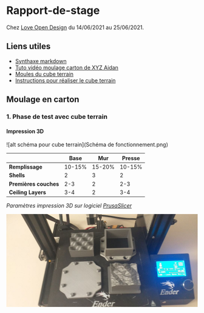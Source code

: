 # Rapport-de-stage
Chez [Love Open Design](https://love-open-design.com/) du 14/06/2021 au 25/06/2021.

## Liens utiles
- [Synthaxe markdown](https://www.markdownguide.org/cheat-sheet)
- [Tuto vidéo moulage carton de XYZ Aidan](https://www.youtube.com/watch?v=0ItPfhx3ulw)
- [Moules du cube terrain](https://www.thingiverse.com/thing:3912997)
- [Instructions pour réaliser le cube terrain](https://www.instructables.com/Recycle-Cardboard-Into-Anything-With-3D-Printing/)


## Moulage en carton
### 1. Phase de test avec cube terrain

#### Impression 3D

![alt schéma pour cube terrain](Schéma de fonctionnement.png)


|  | Base | Mur | Presse |
| --- | --- | --- | --- |
| **Remplissage** | 10-15% | 15-20% | 10-15% |
| **Shells** | 2 | 3 | 2 |
| **Premières couches** | 2-3 | 2 | 2-3|
| **Ceiling Layers** | 3-4 | 2 | 3-4|

*Paramètres impression 3D sur logiciel [PrusaSlicer](https://www.prusa3d.com/prusaslicer/)*


![impression du cube terrain](img/20210615_112515.jpg)




